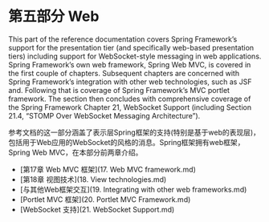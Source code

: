 # 第五部分 Web

This part of the reference documentation covers Spring Framework’s support for the presentation tier
(and specifically web-based presentation tiers) including support for WebSocket-style messaging in web
applications.
Spring Framework’s own web framework, Spring Web MVC, is covered in the first couple of chapters.
Subsequent chapters are concerned with Spring Framework’s integration with other web technologies,
such as JSF and.
Following that is coverage of Spring Framework’s MVC portlet framework.
The section then concludes with comprehensive coverage of the Spring Framework Chapter 21,
WebSocket Support (including Section 21.4, “STOMP Over WebSocket Messaging Architecture”).

参考文档的这一部分涵盖了表示层Spring框架的支持(特别是基于web的表现层)，包括用于Web应用的WebSocket的风格的消息。Spring框架拥有web框架，Spring Web MVC，在本部分前两章介绍。

* [第17章 Web MVC 框架](17. Web MVC framework.md)
* [第18章 视图技术](18. View technologies.md)
* [与其他Web框架交互](19. Integrating with other web frameworks.md)
* [Portlet MVC 框架](20. Portlet MVC Framework.md)
* [WebSocket 支持](21. WebSocket Support.md)
